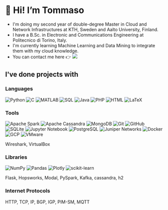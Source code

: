 # 👋 Hi! I’m Tommaso

- I'm doing my second year of double-degree Master in Cloud and Network Infrastructures at KTH, Sweden and Aalto University, Finland.
- I have a B.Sc. in Electronic and Communications Engineering at Politecnico di Torino, Italy.
- I'm currently learning Machine Learning and Data Mining to integrate them with my cloud knowledge.
- You can contact me here 👉 [![][linkedin-logo]][my-profile]

[linkedin-logo]: https://img.shields.io/badge/LinkedIn-0077B5?style=plastic&logo=linkedin&logoColor=white
[my-profile]: https://www.linkedin.com/in/tommasopraturlon/

## I've done projects with

### Languages
![Python](https://img.shields.io/badge/python-3670A0?style=for-the-badge&logo=python&logoColor=ffdd54)
![C](https://img.shields.io/badge/c-%2300599C.svg?style=for-the-badge&logo=c&logoColor=white)
![MATLAB](https://img.shields.io/badge/MATLAB-blue.svg?style=for-the-badge&logo=matlab&logoColor=white)
![SQL](https://img.shields.io/badge/SQL-yellow.svg?style=for-the-badge&logo=sql&logoColor=white)
![Java](https://img.shields.io/badge/java-%23ED8B00.svg?style=for-the-badge&logo=java&logoColor=white)
![PHP](https://img.shields.io/badge/PHP-777BB4.svg?style=for-the-badge&logo=php&logoColor=white)
![HTML](https://img.shields.io/badge/HTML-E34F26.svg?style=for-the-badge&logo=html5&logoColor=white)
![LaTeX](https://img.shields.io/badge/latex-%23008080.svg?style=for-the-badge&logo=latex&logoColor=white)

### Tools
![Apache Spark](https://img.shields.io/badge/-Apache%20Spark-E25A1C?logo=apache-spark&logoColor=white&style=for-the-badge)
![Apache Cassandra](https://img.shields.io/badge/-Apache%20Cassandra-1287B1?logo=apache-cassandra&logoColor=white&style=for-the-badge)
![MongoDB](https://img.shields.io/badge/MongoDB-47A248.svg?style=for-the-badge&logo=mongodb&logoColor=white)
![Git](https://img.shields.io/badge/git-%23F05033.svg?style=for-the-badge&logo=git&logoColor=white)
![GitHub](https://img.shields.io/badge/github-%23121011.svg?style=for-the-badge&logo=github&logoColor=white)
![SQLite](https://img.shields.io/badge/sqlite-%2307405e.svg?style=for-the-badge&logo=sqlite&logoColor=white)
![Jupyter Notebook](https://img.shields.io/badge/jupyter-%23FA0F00.svg?style=for-the-badge&logo=jupyter&logoColor=white)
![PostgreSQL](https://img.shields.io/badge/PostgreSQL-4169E1.svg?style=for-the-badge&logo=postgresql&logoColor=white)
![Juniper Networks](https://img.shields.io/badge/Juniper%20Networks-4B135.svg?style=for-the-badge&logo=juniper-networks&logoColor=white)
![Docker](https://img.shields.io/badge/Docker-2496ED.svg?style=for-the-badge&logo=docker&logoColor=white)
![GCP](https://img.shields.io/badge/Google%20Cloud-4285F4.svg?style=for-the-badge&logo=google-cloud&logoColor=white)
![VMware](https://img.shields.io/badge/VMware-4285F4.svg?style=for-the-badge&logo=vmware&logoColor=white)

Wireshark, VirtualBox

### Libraries
![NumPy](https://img.shields.io/badge/numpy-%23013243.svg?style=for-the-badge&logo=numpy&logoColor=white)
![Pandas](https://img.shields.io/badge/pandas-%23150458.svg?style=for-the-badge&logo=pandas&logoColor=white)
![Plotly](https://img.shields.io/badge/Plotly-%233F4F75.svg?style=for-the-badge&logo=plotly&logoColor=white)
![scikit-learn](https://img.shields.io/badge/scikit--learn-%23F7931E.svg?style=for-the-badge&logo=scikit-learn&logoColor=white)

Flask, Hopsworks, Modal, PySpark, Kafka, cassandra, h2

### Internet Protocols
HTTP, TCP, IP, BGP, IGP, PIM-SM, MQTT
